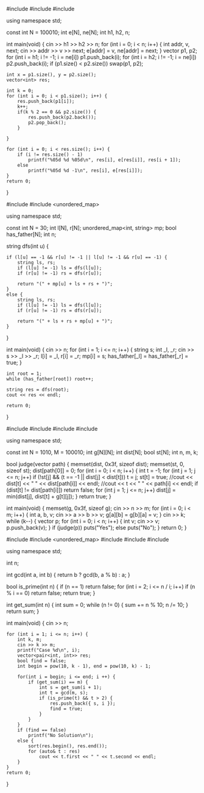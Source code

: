 #include <iostream>
#include <vector>
#include <algorithm>

using namespace std;

const int N = 100010;
int e[N], ne[N];
int h1, h2, n;

int main(void) {
	cin >> h1 >> h2 >> n;
	for (int i = 0; i < n; i++) {
		int addr, v, next;
		cin >> addr >> v >> next;
		e[addr] = v, ne[addr] = next;
	}
	vector<int> p1, p2;
	for (int i = h1; i != -1; i = ne[i])
		p1.push_back(i);
	for (int i = h2; i != -1; i = ne[i])
		p2.push_back(i);
	if (p1.size() < p2.size())
		swap(p1, p2);

    int x = p1.size(), y = p2.size();
	vector<int> res;
	
    int k = 0;
	for (int i = 0; i < p1.size(); i++) {
		res.push_back(p1[i]);
        k++;
        if(k % 2 == 0 && p2.size()) {
            res.push_back(p2.back());
            p2.pop_back();
        }
            
	}
   
	for (int i = 0; i < res.size(); i++) {
		if (i != res.size() - 1)
			printf("%05d %d %05d\n", res[i], e[res[i]], res[i + 1]);
		else
			printf("%05d %d -1\n", res[i], e[res[i]]);
	}
	return 0;
}




#include <iostream>
#include <unordered_map>

using namespace std;

const int N = 30;
int  l[N], r[N];
unordered_map<int, string> mp;
bool has_father[N];
int n;

string dfs(int u) {

	if (l[u] == -1 && r[u] != -1 || l[u] != -1 && r[u] == -1) {
		string ls, rs;
		if (l[u] != -1) ls = dfs(l[u]);
		if (r[u] != -1) rs = dfs(r[u]);
		
		return "(" + mp[u] + ls + rs + ")";
	}
	else {
		string ls, rs;
		if (l[u] != -1) ls = dfs(l[u]);
		if (r[u] != -1) rs = dfs(r[u]);
		
		return "(" + ls + rs + mp[u] + ")";
	}
}

int main(void) {
	cin >> n;
	for (int i = 1; i <= n; i++) {
		string s;
		int _l, _r;
		cin >> s >> _l >> _r;
		l[i] = _l, r[i] = _r;
		mp[i] = s;
		has_father[_l] = has_father[_r] = true;
	}

	int root = 1;
	while (has_father[root]) root++;

	string res = dfs(root);
	cout << res << endl;

	return 0;
}

#include <iostream>
#include <cstring>
#include <vector>
#include <algorithm>

using namespace std;

const int N = 1010, M = 100010;
int g[N][N];
int dist[N];
bool st[N];
int n, m, k;

bool judge(vector<int> path) {
	memset(dist, 0x3f, sizeof dist);
	memset(st, 0, sizeof st);
	dist[path[0]] = 0;
	for (int i = 0; i < n; i++) {
		int t = -1;
		for (int j = 1; j <= n; j++)
			if (!st[j] && (t == -1 || dist[j] < dist[t]))
				t = j;
		st[t] = true;
		//cout << dist[t] << " " << dist[path[i]] << endl;
		//cout << t << " " << path[i] << endl;
		if (dist[t] != dist[path[i]])
			return false;
		for (int j = 1; j <= n; j++)
			dist[j] = min(dist[j], dist[t] + g[t][j]);
	}
	return true;
}

int main(void) {
	memset(g, 0x3f, sizeof g);
	cin >> n >> m;
	for (int i = 0; i < m; i++) {
		int a, b, v;
		cin >> a >> b >> v;
		g[a][b] = g[b][a] = v;
	}
	cin >> k;
	while (k--) {
		vector<int> p;
		for (int i = 0; i < n; i++) {
			int v;
			cin >> v;
			p.push_back(v);
		}
		if (judge(p)) puts("Yes");
		else puts("No");
	}
	return 0;
}

#include <iostream>
#include <unordered_map>
#include <cmath>
#include <vector>
#include <algorithm>

using namespace std;

int n;

int gcd(int a, int b) {
	return b ? gcd(b, a % b) : a;
}


bool is_prime(int n) {
	if (n == 1)
		return false;
	for (int i = 2; i <= n / i; i++)
		if (n % i == 0)
			return false;
	return true;
}

int get_sum(int n) {
	int sum = 0;
	while (n != 0) {
		sum += n % 10;
		n /= 10;
	}
	return sum;
}

int main(void) {
	cin >> n;
	
	for (int i = 1; i <= n; i++) {
		int k, m;
		cin >> k >> m;
		printf("Case %d\n", i);
		vector<pair<int, int>> res;
		bool find = false;
		int begin = pow(10, k - 1), end = pow(10, k) - 1;
		
		for(int i = begin; i <= end; i ++) {
			if (get_sum(i) == m) {
				int s = get_sum(i + 1);
				int t = gcd(m, s);
				if (is_prime(t) && t > 2) {
					res.push_back({ s, i });
					find = true;
				}
			}
		}
		if (find == false)
			printf("No Solution\n");
		else {
			sort(res.begin(), res.end());
			for (auto& t : res)
				cout << t.first << " " << t.second << endl;
		}
	}
	return 0;
}